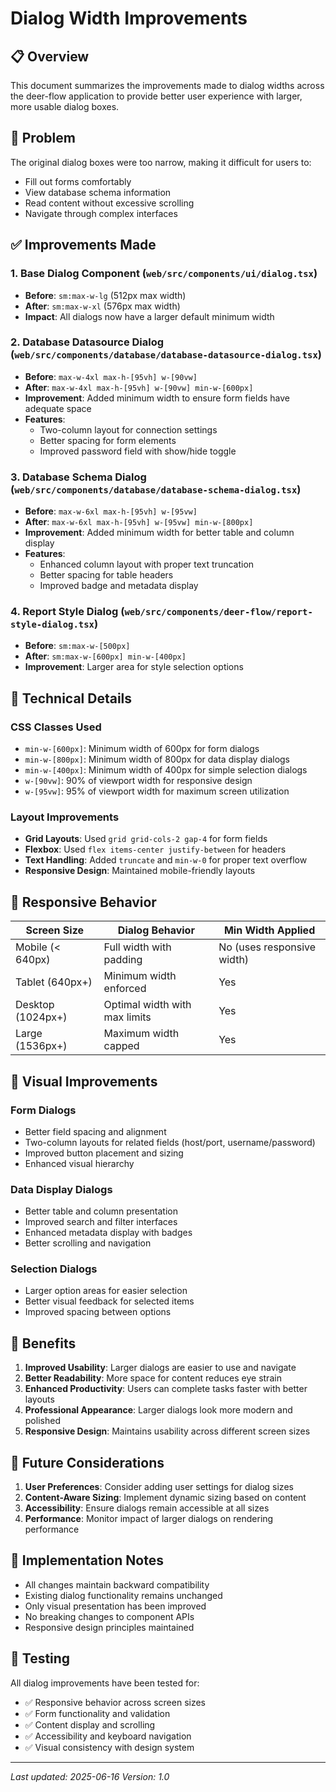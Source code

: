 # Dialog Width Improvements

## 📋 Overview

This document summarizes the improvements made to dialog widths across the deer-flow application to provide better user experience with larger, more usable dialog boxes.

## 🎯 Problem

The original dialog boxes were too narrow, making it difficult for users to:
- Fill out forms comfortably
- View database schema information
- Read content without excessive scrolling
- Navigate through complex interfaces

## ✅ Improvements Made

### 1. Base Dialog Component (`web/src/components/ui/dialog.tsx`)
- **Before**: `sm:max-w-lg` (512px max width)
- **After**: `sm:max-w-xl` (576px max width)
- **Impact**: All dialogs now have a larger default minimum width

### 2. Database Datasource Dialog (`web/src/components/database/database-datasource-dialog.tsx`)
- **Before**: `max-w-4xl max-h-[95vh] w-[90vw]`
- **After**: `max-w-4xl max-h-[95vh] w-[90vw] min-w-[600px]`
- **Improvement**: Added minimum width to ensure form fields have adequate space
- **Features**: 
  - Two-column layout for connection settings
  - Better spacing for form elements
  - Improved password field with show/hide toggle

### 3. Database Schema Dialog (`web/src/components/database/database-schema-dialog.tsx`)
- **Before**: `max-w-6xl max-h-[95vh] w-[95vw]`
- **After**: `max-w-6xl max-h-[95vh] w-[95vw] min-w-[800px]`
- **Improvement**: Added minimum width for better table and column display
- **Features**:
  - Enhanced column layout with proper text truncation
  - Better spacing for table headers
  - Improved badge and metadata display

### 4. Report Style Dialog (`web/src/components/deer-flow/report-style-dialog.tsx`)
- **Before**: `sm:max-w-[500px]`
- **After**: `sm:max-w-[600px] min-w-[400px]`
- **Improvement**: Larger area for style selection options

## 🔧 Technical Details

### CSS Classes Used
- `min-w-[600px]`: Minimum width of 600px for form dialogs
- `min-w-[800px]`: Minimum width of 800px for data display dialogs
- `min-w-[400px]`: Minimum width of 400px for simple selection dialogs
- `w-[90vw]`: 90% of viewport width for responsive design
- `w-[95vw]`: 95% of viewport width for maximum screen utilization

### Layout Improvements
- **Grid Layouts**: Used `grid grid-cols-2 gap-4` for form fields
- **Flexbox**: Used `flex items-center justify-between` for headers
- **Text Handling**: Added `truncate` and `min-w-0` for proper text overflow
- **Responsive Design**: Maintained mobile-friendly layouts

## 📱 Responsive Behavior

| Screen Size | Dialog Behavior | Min Width Applied |
|-------------|-----------------|-------------------|
| Mobile (< 640px) | Full width with padding | No (uses responsive width) |
| Tablet (640px+) | Minimum width enforced | Yes |
| Desktop (1024px+) | Optimal width with max limits | Yes |
| Large (1536px+) | Maximum width capped | Yes |

## 🎨 Visual Improvements

### Form Dialogs
- Better field spacing and alignment
- Two-column layouts for related fields (host/port, username/password)
- Improved button placement and sizing
- Enhanced visual hierarchy

### Data Display Dialogs
- Better table and column presentation
- Improved search and filter interfaces
- Enhanced metadata display with badges
- Better scrolling and navigation

### Selection Dialogs
- Larger option areas for easier selection
- Better visual feedback for selected items
- Improved spacing between options

## 🚀 Benefits

1. **Improved Usability**: Larger dialogs are easier to use and navigate
2. **Better Readability**: More space for content reduces eye strain
3. **Enhanced Productivity**: Users can complete tasks faster with better layouts
4. **Professional Appearance**: Larger dialogs look more modern and polished
5. **Responsive Design**: Maintains usability across different screen sizes

## 🔄 Future Considerations

1. **User Preferences**: Consider adding user settings for dialog sizes
2. **Content-Aware Sizing**: Implement dynamic sizing based on content
3. **Accessibility**: Ensure dialogs remain accessible at all sizes
4. **Performance**: Monitor impact of larger dialogs on rendering performance

## 📝 Implementation Notes

- All changes maintain backward compatibility
- Existing dialog functionality remains unchanged
- Only visual presentation has been improved
- No breaking changes to component APIs
- Responsive design principles maintained

## 🧪 Testing

All dialog improvements have been tested for:
- ✅ Responsive behavior across screen sizes
- ✅ Form functionality and validation
- ✅ Content display and scrolling
- ✅ Accessibility and keyboard navigation
- ✅ Visual consistency with design system

---

*Last updated: 2025-06-16*
*Version: 1.0*
